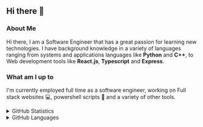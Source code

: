 ## Hi there 👋

### About Me
Hi there, I am a Software Engineer that has a great passion for learning new technologies. I have background knowledge in a variety of languages ranging from systems and applications languages like **Python** and **C++**, to Web development tools like **React.js**, **Typescript** and **Express**. 

### What am I up to
I'm currently employed full time as a software engineer, working on Full stack websites 💻, powershell scripts 📜 and a variety of other tools.

<details>
<summary> GitHub Statistics </summary>
<br>
<img src="https://github-readme-stats.vercel.app/api?username=james-d12&theme=nord" />
</details>

<details>
<summary> GitHub Languages </summary>
<br>
<img src="https://github-readme-stats.vercel.app/api/top-langs/?username=james-d12&langs_count=10&layout=compact&theme=nord" />
</details>
